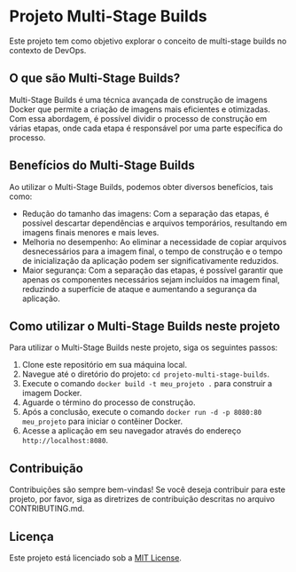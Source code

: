 # Projeto Multi-Stage Builds

Este projeto tem como objetivo explorar o conceito de multi-stage builds no contexto de DevOps. 

## O que são Multi-Stage Builds?

Multi-Stage Builds é uma técnica avançada de construção de imagens Docker que permite a criação de imagens mais eficientes e otimizadas. Com essa abordagem, é possível dividir o processo de construção em várias etapas, onde cada etapa é responsável por uma parte específica do processo.

## Benefícios do Multi-Stage Builds

Ao utilizar o Multi-Stage Builds, podemos obter diversos benefícios, tais como:

- Redução do tamanho das imagens: Com a separação das etapas, é possível descartar dependências e arquivos temporários, resultando em imagens finais menores e mais leves.
- Melhoria no desempenho: Ao eliminar a necessidade de copiar arquivos desnecessários para a imagem final, o tempo de construção e o tempo de inicialização da aplicação podem ser significativamente reduzidos.
- Maior segurança: Com a separação das etapas, é possível garantir que apenas os componentes necessários sejam incluídos na imagem final, reduzindo a superfície de ataque e aumentando a segurança da aplicação.

## Como utilizar o Multi-Stage Builds neste projeto

Para utilizar o Multi-Stage Builds neste projeto, siga os seguintes passos:

1. Clone este repositório em sua máquina local.
2. Navegue até o diretório do projeto: `cd projeto-multi-stage-builds`.
3. Execute o comando `docker build -t meu_projeto .` para construir a imagem Docker.
4. Aguarde o término do processo de construção.
5. Após a conclusão, execute o comando `docker run -d -p 8080:80 meu_projeto` para iniciar o contêiner Docker.
6. Acesse a aplicação em seu navegador através do endereço `http://localhost:8080`.

## Contribuição

Contribuições são sempre bem-vindas! Se você deseja contribuir para este projeto, por favor, siga as diretrizes de contribuição descritas no arquivo CONTRIBUTING.md.

## Licença

Este projeto está licenciado sob a [MIT License](LICENSE).
